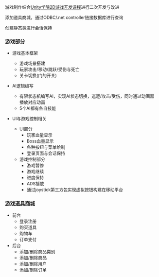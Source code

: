 

游戏制作结合[Unity学院2D游戏开发课程](https://learn.u3d.cn/tutorial/2d-mobile-mstudio)进行二次开发与改进

添加道具商城，通过ODBC/.net controller链接数据库进行查询

创建静态类进行会话保持

### 游戏部分

- 游戏基本框架
  - 游戏场景搭建
  - 玩家攻击/移动/跳跃/受伤与死亡
  - 关卡切换(门的开关)

- AI逻辑编写
  - 有限状态机编写AI，实现AI状态切换，巡逻/攻击/受伤，同时通过动画器播放对应动画
  - 5个AI都有各自技能
- UI与游戏控制相关
  - UI部分
    - 玩家血量显示
    - Boss血量显示
    - 各种按钮与菜单绘制
    - 登录页面与会话保持
  - 游戏控制部分
    - 游戏暂停
    - 游戏继续
    - 进度保持
    - ADS播放
    - 通过joystick第三方包实现虚拟按钮构建在移动平台

### [游戏道具商城](https://github.com/SEELE0/Game_shop_SMM)

- 前台
  - 登录注册
  - 购买道具
  - 购物车
  - 订单支付
- 后台
  - 添加/删除商品类别
  - 添加/删除商品
  - 添加/删除用户
  - 添加/删除订单

